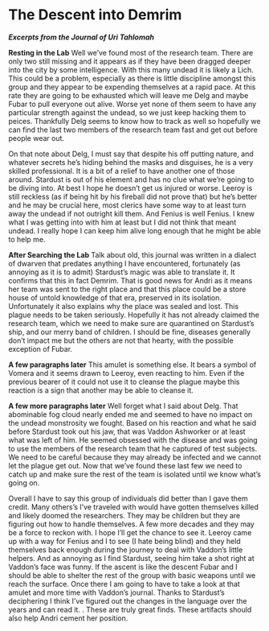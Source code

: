 <!-- TITLE: The Descent into Demrim -->
<!-- SUBTITLE: Excerpts from the Journal of Uri Tahlomah -->

# The Descent into Demrim
***Excerpts from the Journal of Uri Tahlomah***

**Resting in the Lab**
Well we’ve found most of the research team. There are only two still missing and it appears as if they have been dragged deeper into the city by some intelligence. With this many undead it is likely a Lich. This could be a problem, especially as there is little discipline amongst this group and they appear to be expending themselves at a rapid pace. At this rate they are going to be exhausted which will leave me Delg and maybe Fubar to pull everyone out alive. Worse yet none of them seem to have any particular strength against the undead, so we just keep hacking them to peices. Thankfully Delg seems to know how to track as well so hopefully we can find the last two members of the research team fast and get out before people wear out.

On that note about Delg, I must say that despite his off putting nature, and whatever secrets he’s hiding behind the masks and disguises, he is a very skilled professional. It is a bit of a relief to have another one of those around. Stardust is out of his element and has no clue what we’re going to be diving into. At best I hope he doesn’t get us injured or worse. Leeroy is still reckless (as if being hit by his fireball did not prove that) but he’s better and he may be crucial here, most clerics have some way to at least turn away the undead if not outright kill them. And Fenius is well Fenius. I knew what I was getting into with him at least but I did not think that meant undead. I really hope I can keep him alive long enough that he might be able to help me.

**After Searching the Lab**
Talk about old, this journal was written in a dialect of dwarven that predates anything I have encountered, fortunately (as annoying as it is to admit) Stardust’s magic was able to translate it. It confirms that this in fact Demrim. That is good news for Andri as it means her team was sent to the right place and that this place could be a store house of untold knowledge of that era, preserved in its isolation. Unfortunately it also explains why the place was sealed and lost. This plague needs to be taken seriously. Hopefully it has not already claimed the research team, which we need to make sure are quarantined on Stardust’s ship, and our merry band of children. I should be fine, diseases generally don’t impact me but the others are not that hearty, with the possible exception of Fubar.

**A few paragraphs later**
This amulet is something else. It bears a symbol of Vomera and it seems drawn to Leeroy, even reacting to him. Even if the previous bearer of it could not use it to cleanse the plague maybe this reaction is a sign that another may be able to cleanse it.

**A few more paragraphs later**
Well forget what I said about Delg. That abominable fog cloud nearly ended me and seemed to have no impact on the undead monstrosity we fought. Based on his reaction and what he said before Stardust took out his jaw, that was Vaddon Ashworker or at least what was left of him. He seemed obsessed with the disease and was going to use the members of the research team that he captured of test subjects. We need to be careful because they may already be infected and we cannot let the plague get out. Now that we’ve found these last few we need to catch up and make sure the rest of the team is isolated until we know what’s going on.

Overall I have to say this group of individuals did better than I gave them credit. Many others’s I’ve traveled with would have gotten themselves killed and likely doomed the researchers. They may be children but they are figuring out how to handle themselves. A few more decades and they may be a force to reckon with. I hope I’ll get the chance to see it. Leeroy came up with a way for Fenius and I to see (I hate being blind) and they held themselves back enough during the journey to deal with Vaddon’s little helpers. And as annoying as I find Stardust, seeing him take a shot right at Vaddon’s face was funny. If the ascent is like the descent Fubar and I should be able to shelter the rest of the group with basic weapons until we reach the surface. Once there I am going to have to take a look at that amulet and more time with Vaddon’s journal. Thanks to Stardust’s deciphering I think I’ve figured out the changes in the language over the years and can read it. . These are truly great finds. These artifacts should also help Andri cement her position.
